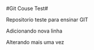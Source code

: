 #Git Couse Test#

Repositorio teste para ensinar GIT

Adicionando nova linha

Alterando mais uma vez
